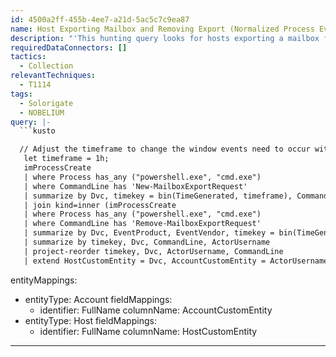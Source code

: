 ```yaml
---
id: 4500a2ff-455b-4ee7-a21d-5ac5c7c9ea87
name: Host Exporting Mailbox and Removing Export (Normalized Process Events)
description: "'This hunting query looks for hosts exporting a mailbox from an on-prem Exchange server, followed by\nthat same host removing the export within a short time window. This pattern has been observed by attackers \nwhen exfiltrating emails from a target environment. A Mailbox export is unlikely to be a common command run so look for\nactivity from unexpected hosts and accounts.\nReference: https://www.volexity.com/blog/2020/12/14/dark-halo-leverages-solarwinds-compromise-to-breach-organizations/'\n"
requiredDataConnectors: []
tactics:
  - Collection
relevantTechniques:
  - T1114
tags:
  - Solorigate
  - NOBELIUM
query: |-
  ```kusto

  // Adjust the timeframe to change the window events need to occur within to alert
   let timeframe = 1h;
   imProcessCreate
   | where Process has_any ("powershell.exe", "cmd.exe")
   | where CommandLine has 'New-MailboxExportRequest'
   | summarize by Dvc, timekey = bin(TimeGenerated, timeframe), CommandLine, ActorUsername, EventVendor, EventProduct
   | join kind=inner (imProcessCreate
   | where Process has_any ("powershell.exe", "cmd.exe")
   | where CommandLine has 'Remove-MailboxExportRequest'
   | summarize by Dvc, EventProduct, EventVendor, timekey = bin(TimeGenerated, timeframe), CommandLine, ActorUsername) on Dvc, timekey, ActorUsername
   | summarize by timekey, Dvc, CommandLine, ActorUsername
   | project-reorder timekey, Dvc, ActorUsername, CommandLine
   | extend HostCustomEntity = Dvc, AccountCustomEntity = ActorUsername
  ```
entityMappings:
  - entityType: Account
    fieldMappings:
      - identifier: FullName
        columnName: AccountCustomEntity
  - entityType: Host
    fieldMappings:
      - identifier: FullName
        columnName: HostCustomEntity
---
```


